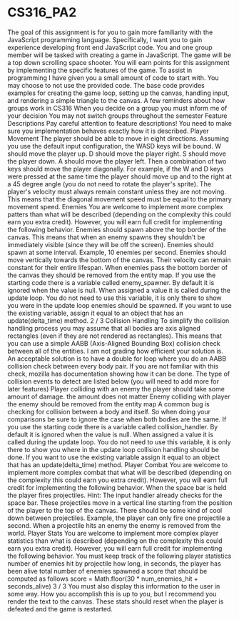 # CS316_PA2
The goal of this assignment is for you to gain more familiarity with the JavaScript programming language.
Specifically, I want you to gain experience developing front end JavaScript code.
You and one group member will be tasked with creating a game in JavaScript. The game will be a top down
scrolling space shooter. You will earn points for this assignment by implementing the specific features of the
game. To assist in programming I have given you a small amount of code to start with. You may choose to not
use the provided code. The base code provides examples for creating the game loop, setting up the canvas,
handling input, and rendering a simple triangle to the canvas.
A few reminders about how groups work in CS316
When you decide on a group you must inform me of your decision
You may not switch groups throughout the semester
Feature Descriptions
Pay careful attention to feature descriptions! You need to make sure you implementation behaves exactly how it
is described.
Player Movement
The player should be able to move in eight directions. Assuming you use the default input configuration, the
WASD keys will be bound. W should move the player up. D should move the player right. S should move the
player down. A should move the player left. Then a combination of two keys should move the player diagonally.
For example, if the W and D keys were pressed at the same time the player should move up and to the right at a
45 degree angle (you do not need to rotate the player's sprite).
The player's velocity must always remain constant unless they are not moving. This means that the diagonal
movement speed must be equal to the primary movement speed.
Enemies
You are welcome to implement more complex patters than what will be described (depending on the complexity
this could earn you extra credit). However, you will earn full credit for implementing the following behavior.
Enemies should spawn above the top border of the canvas. This means that when an enemy spawns they
shouldn't be immediately visible (since they will be off the screen).
Enemies should spawn at some interval. Example, 10 enemies per second.
Enemies should move vertically towards the bottom of the canvas. Their velocity can remain constant for
their entire lifespan.
When enemies pass the bottom border of the canvas they should be removed from the entity map.
If you use the starting code there is a variable called enemy_spawner. By default it is ignored when the value is
null. When assigned a value it is called during the update loop. You do not need to use this variable, it is only
there to show you were in the update loop enemies should be spawned. If you want to use the existing variable,
assign it equal to an object that has an update(delta_time) method.
2 / 3
Collision Handling
To simplify the collision handling process you may assume that all bodies are axis aligned rectangles (even if they
are not rendered as rectangles). This means that you can use a simple AABB (Axis-Aligned Bounding Box)
collision check between all of the entities. I am not grading how efficient your solution is. An acceptable solution
is to have a double for loop where you do an AABB collision check between every body pair.
If you are not familiar with this check, mozilla has documentation showing how it can be done.
The type of collision events to detect are listed below (you will need to add more for later features)
Player colliding with an enemy
the player should take some amount of damage. the amount does not matter
Enemy colliding with player
the enemy should be removed from the entity map
A common bug is checking for collision between a body and itself. So when doing your comparisons be sure to
ignore the case when both bodies are the same.
If you use the starting code there is a variable called collision_handler. By default it is ignored when the
value is null. When assigned a value it is called during the update loop. You do not need to use this variable, it is
only there to show you where in the update loop collision handling should be done. If you want to use the
existing variable assign it equal to an object that has an update(delta_time) method.
Player Combat
You are welcome to implement more complex combat that what will be described (depending on the complexity
this could earn you extra credit). However, you will earn full credit for implementing the following behavior.
When the space bar is held the player fires projectiles. Hint: The input handler already checks for the
space bar.
These projectiles move in a vertical line starting from the position of the player to the top of the canvas.
There should be some kind of cool down between projectiles. Example, the player can only fire one
projectile a second.
When a projectile hits an enemy the enemy is removed from the world.
Player Stats
You are welcome to implement more complex player statistics than what is described (depending on the
complexity this could earn you extra credit). However, you will earn full credit for implementing the following
behavior.
You must keep track of the following player statistics
number of enemies hit by projectile
how long, in seconds, the player has been alive
total number of enemies spawned
a score that should be computed as follows
score = Math.floor(30 * num_enemies_hit + seconds_alive)
3 / 3
You must also display this information to the user in some way. How you accomplish this is up to you, but I
recommend you render the text to the canvas.
These stats should reset when the player is defeated and the game is restarted.

